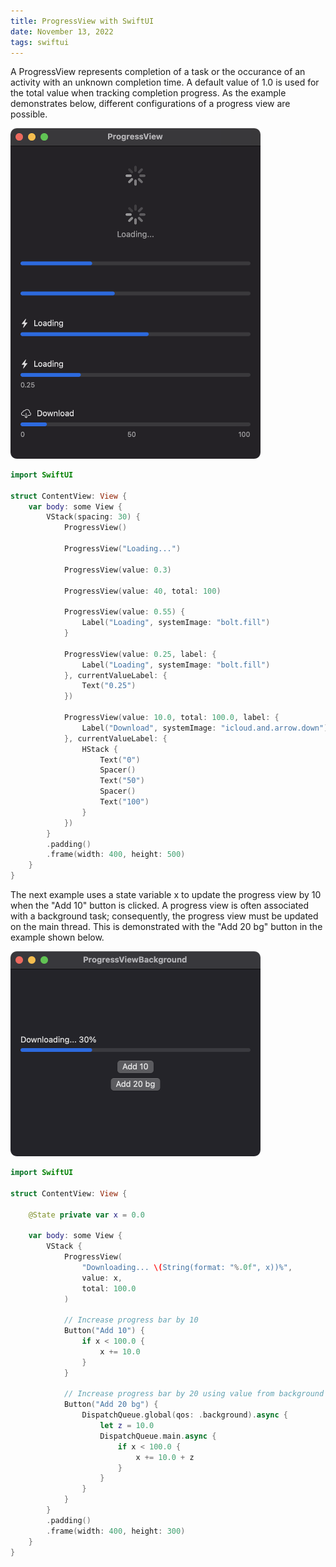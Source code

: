 ```yaml
---
title: ProgressView with SwiftUI
date: November 13, 2022
tags: swiftui
---
```


A ProgressView represents completion of a task or the occurance of an activity with an unknown completion time. A default value of 1.0 is used for the total value when tracking completion progress. As the example demonstrates below, different configurations of a progress view are possible.

<p><img src="../../assets/images/swiftui-progressview1.png" style="max-width:400px;" alt="progress view"></p>

```swift
import SwiftUI

struct ContentView: View {
    var body: some View {
        VStack(spacing: 30) {
            ProgressView()

            ProgressView("Loading...")

            ProgressView(value: 0.3)

            ProgressView(value: 40, total: 100)

            ProgressView(value: 0.55) {
                Label("Loading", systemImage: "bolt.fill")
            }

            ProgressView(value: 0.25, label: {
                Label("Loading", systemImage: "bolt.fill")
            }, currentValueLabel: {
                Text("0.25")
            })

            ProgressView(value: 10.0, total: 100.0, label: {
                Label("Download", systemImage: "icloud.and.arrow.down")
            }, currentValueLabel: {
                HStack {
                    Text("0")
                    Spacer()
                    Text("50")
                    Spacer()
                    Text("100")
                }
            })
        }
        .padding()
        .frame(width: 400, height: 500)
    }
}
```

The next example uses a state variable x to update the progress view by 10 when the "Add 10" button is clicked. A progress view is often associated with a background task; consequently, the progress view must be updated on the main thread. This is demonstrated with the "Add 20 bg" button in the example shown below.

<p><img src="../../assets/images/swiftui-progressview2.png" style="max-width:400px;" alt="progress view"></p>

```swift
import SwiftUI

struct ContentView: View {

    @State private var x = 0.0

    var body: some View {
        VStack {
            ProgressView(
                "Downloading... \(String(format: "%.0f", x))%",
                value: x,
                total: 100.0
            )

            // Increase progress bar by 10
            Button("Add 10") {
                if x < 100.0 {
                    x += 10.0
                }
            }

            // Increase progress bar by 20 using value from background thread
            Button("Add 20 bg") {
                DispatchQueue.global(qos: .background).async {
                    let z = 10.0
                    DispatchQueue.main.async {
                        if x < 100.0 {
                            x += 10.0 + z
                        }
                    }
                }
            }
        }
        .padding()
        .frame(width: 400, height: 300)
    }
}
```
